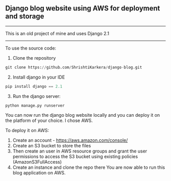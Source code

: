 ## Django blog website using AWS for deployment and storage
_____________________________________________________
This is an old project of mine and uses Django 2.1
_____________________________________________________

To use the source code:

1. Clone the repository
```python
git clone https://github.com/ShrishtiKarkera/django-blog.git
```

2. Install django in your IDE
```python
pip install django == 2.1
```
3. Run the django server:
```python
python manage.py runserver
```
You can now run the django blog website locally and you can deploy it on the platform of your choice. I chose AWS.

To deploy it on AWS:

1. Create an account - https://aws.amazon.com/console/
2. Create an S3 bucket to store the files
3. Then create an user in AWS resource groups and grant the user permissions to access the S3 bucket using existing policies (AmazonS3FullAccess)
4. Create an instance and clone the repo there
You are now able to run this blog application on AWS. 
